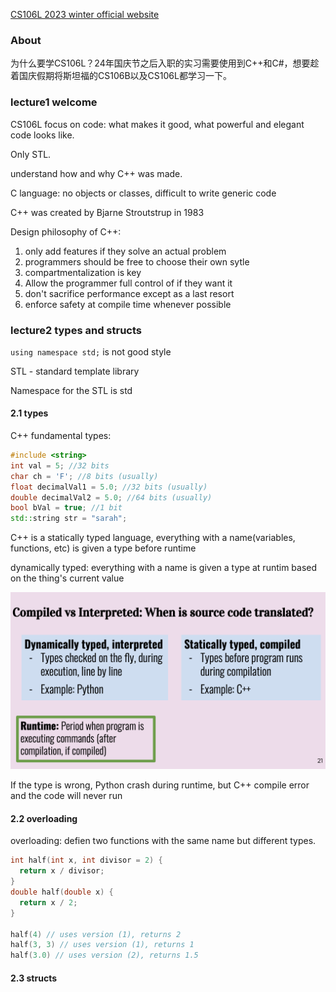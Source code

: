 

[CS106L 2023 winter official website](https://web.stanford.edu/class/archive/cs/cs106l/cs106l.1234/index.html)

### About

为什么要学CS106L？24年国庆节之后入职的实习需要使用到C++和C#，想要趁着国庆假期将斯坦福的CS106B以及CS106L都学习一下。

### lecture1 welcome

CS106L focus on code: what makes it good, what powerful and elegant code looks like.

Only STL.

understand how and why C++ was made.

C language: no objects or classes, difficult to write generic code

C++ was created by Bjarne Stroutstrup in 1983



Design philosophy of C++:

1. only add features if they solve an actual problem
2. programmers should be free to choose their own sytle
3. compartmentalization is key
4. Allow the programmer full control of if they want it
5. don't sacrifice performance except as a last resort
6. enforce safety at compile time whenever possible



### lecture2 types and structs

`using namespace std;` is not good style

STL - standard template library

Namespace for the STL is std



#### 2.1 types

C++ fundamental types:

```cpp
#include <string>
int val = 5; //32 bits
char ch = 'F'; //8 bits (usually)
float decimalVal1 = 5.0; //32 bits (usually)
double decimalVal2 = 5.0; //64 bits (usually)
bool bVal = true; //1 bit
std::string str = "sarah";
```



C++ is a statically typed language, everything with a name(variables, functions, etc) is given a type before runtime

dynamically typed: everything with a name is given a type at runtim based on the thing's current value






![compile vs interpreted](../../pics/compile%20vs%20interpreted.png)



If the type is wrong, Python crash during runtime, but C++ compile error and the code will never run

#### 2.2 overloading

overloading: defien two functions with the same name but different types.

```cpp
int half(int x, int divisor = 2) {
  return x / divisor;
}
double half(double x) { 
  return x / 2;
}

half(4) // uses version (1), returns 2
half(3, 3) // uses version (1), returns 1
half(3.0) // uses version (2), returns 1.5
```



#### 2.3 structs







